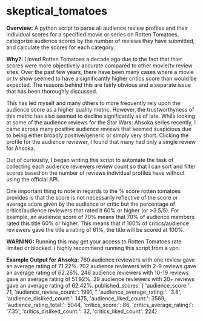 # skeptical_tomatoes

**Overview:**
A python script to parse all audience review profiles and their individual scores for a specified movie or series on Rotten Tomatoes, categorize audience scores by the number of reviews they have submitted, and calculate the scores for each category. 

**Why?:**
I loved Rotten Tomatoes a decade ago due to the fact that thier scores were more objectively accurate compared to other movie/tv review sites. Over the past few years, there have been many cases where a movie or tv show seemed to have a significantly higher critics score than would be expected. The reasons behind this are fairly obvious and a separate issue that has been thoroughly discussed. 

This has led myself and many others to more frequently rely upon the audience score as a higher quality metric. However, the trustworthyness of this metric has also seemed to decline significantly as of late. While looking at some of the audience reviews for the Star Wars: Ahsoka series recently, I came across many positive audience reviews that seemed suspicious due to being either broadly positive/generic or simply very short. Clicking the profile for the audience reviewer, I found that many had only a single review for Ahsoka.

Out of curiousity, I began writing this script to automate the task of collecting each audience reviewers review count so that I can sort and filter scores based on the number of reviews individual profiles have without using the official API.  

One important thing to note in regards to the % score rotten tomatoes provides is that the score is not necessarily reflective of the score or average score given by the audience or critic but the percentage of critics/audience reviewers that rated it 60% or higher (or >3.5/5). For example, an audience score of 70% means that 70% of audience members rated this title 60% or higher. This means that if 100% of critics/audience reviewers gave the title a rating of 61%, the title will be scored at 100%. 

**WARNING:** Running this may get your access to Rotten Tomatoes rate limited or blocked. I highly recommend running this script from a vpn. 

**Example Output for Ahsoka:**
760 audience reviewers with one review gave an average rating of 71.22%.
702 audience reviewers with 2-9 reviews gave an average rating of 62.26%.
246 audience reviewers with 10-19 reviews gave an average rating of 51.92%.
29 audience reviewers with 20+ reviews gave an average rating of 62.42%.
published_scores: {
  'audience_score:': 71, 'audience_review_count:': 1991, "
 'audience_average_rating:': '3.8', 
 'audience_disliked_count:': 1475, 
 'audience_liked_count:': 3569, 
 'audience_rating_total:': 5044, 
 'critics_score:': 86, 
 'critics_average_rating:': '7.35', 
 'critics_disliked_count:': 32, 
 'critics_liked_count': 224}